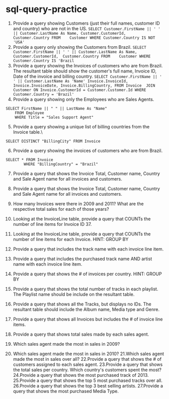 # sql-query-practice

1. Provide a query showing Customers (just their full names, customer ID and country) who are not in the US.
        ```
        SELECT Customer.FirstName || ' ' || Customer.LastName As Name,
                Customer.CustomerId, 
                Customer.Country
        FROM    Customer
        WHERE Customer.Country IS NOT 'USA'
        ```
2. Provide a query only showing the Customers from Brazil.
        ```
        SELECT Customer.FirstName || ' ' || Customer.LastName As Name,
                        Customer.CustomerId, 
                        Customer.Country
                FROM    Customer
                WHERE Customer.Country IS 'Brazil
        ```
3. Provide a query showing the Invoices of customers who are from Brazil. The resultant table should show the customer's full name, Invoice ID, Date of the invoice and billing country.
        ```
        SELECT Customer.FirstName || ' ' || Customer.LastName As 'Name'
                Invoice.InvoiceId,
                Invoice.InvoiceDate,
                Invoice.BillingCountry,
                FROM Invoice 
                JOIN Customer ON Invoice.CustomerId = Customer.Customer.Id
                WHERE Customer.Country = 'Brazil'
        ```
4. Provide a query showing only the Employees who are Sales Agents.

```
SELECT FirstName || " " || LastName As "Name"
	FROM Employee
	WHERE Title = "Sales Support Agent"
```


5. Provide a query showing a unique list of billing countries from the Invoice table.\

```
SELECT DISTINCT "BillingCity" FROM Invoice
```


6. Provide a query showing the invoices of customers who are from Brazil.

```
SELECT * FROM Invoice 
        WHERE "BillingCountry" = "Brazil"
```


7. Provide a query that shows the Invoice Total, Customer name, Country and Sale Agent name for all invoices and customers.

8. Provide a query that shows the Invoice Total, Customer name, Country and Sale Agent name for all invoices and customers.
9. How many Invoices were there in 2009 and 2011? What are the respective total sales for each of those years?
10. Looking at the InvoiceLine table, provide a query that COUNTs the number of line items for Invoice ID 37.
11. Looking at the InvoiceLine table, provide a query that COUNTs the number of line items for each Invoice. HINT: GROUP BY
12. Provide a query that includes the track name with each invoice line item.
13. Provide a query that includes the purchased track name AND artist name with each invoice line item.
14. Provide a query that shows the # of invoices per country. HINT: GROUP BY
15. Provide a query that shows the total number of tracks in each playlist. The Playlist name should be include on the resultant table.
16. Provide a query that shows all the Tracks, but displays no IDs. The resultant table should include the Album name, Media type and Genre.
17. Provide a query that shows all Invoices but includes the # of invoice line items.
18. Provide a query that shows total sales made by each sales agent.
19. Which sales agent made the most in sales in 2009?
20. Which sales agent made the most in sales in 2010?
21.Which sales agent made the most in sales over all?
22.Provide a query that shows the # of customers assigned to each sales agent.
23.Provide a query that shows the total sales per country. Which country's customers spent the most?
24.Provide a query that shows the most purchased track of 2013.
25.Provide a query that shows the top 5 most purchased tracks over all.
26.Provide a query that shows the top 3 best selling artists.
27.Provide a query that shows the most purchased Media Type.